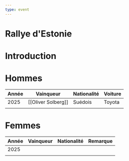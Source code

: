 ```yaml
---
type: event
---
```


# Rallye d'Estonie

# Introduction

# Hommes

| Année | Vainqueur          | Nationalité | Voiture |
| ----- | ------------------ | ----------- | ------- |
| 2025  | [[Oliver Solberg]] | Suédois     | Toyota  |
|       |                    |             |         |
# Femmes

| Année | Vainqueur | Nationalité | Remarque |
| ----- | --------- | ----------- | -------- |
| 2025  |           |             |          |
|       |           |             |          |
